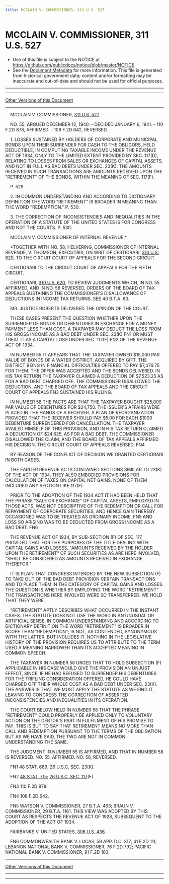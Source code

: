 ```yaml
---
title: MCCLAIN V. COMMISSIONER, 311 U.S. 527
---
```


# MCCLAIN V. COMMISSIONER, 311 U.S. 527

* Use of this file is subject to the NOTICE at https://github.com/publicdocs/notice/blob/master/NOTICE
* See the [Document Metadata](../../../index.md) for more information.
  This file is generated from historical government data; content and/or formatting may be inaccurate and out-of-date and should not be used for official purposes.

----------
----------

[Other Versions of this Document](https://publicdocs.github.io/go/links?ns=uslm-x&ref=%2Fus%2Fcourts%2Fscotus%2FusReporter%2F311%2F527)

----------

    MCCLAIN V. COMMISSIONER, [311 U.S. 527][/us/courts/scotus/usReporter/311/527]

    NO. 55.  ARGUED DECEMBER 12, 1940.  - DECIDED JANUARY 6, 1941.  - 110 F.2D 878, AFFIRMED.  - 108 F.2D 642, REVERSED.

    1.  LOSSES SUSTAINED BY HOLDERS OF CORPORATE AND MUNICIPAL BONDS UPON THEIR SURRENDER FOR CASH TO THE OBLIGORS, HELD DEDUCTIBLE, IN COMPUTING TAXABLE INCOME UNDER THE REVENUE ACT OF 1934, ONLY TO THE LIMITED EXTENT PROVIDED BY SEC. 117(D), RELATING TO LOSSES FROM SALES OR EXCHANGES OF CAPITAL ASSETS, AND NOT IN FULL AS BAD DEBTS UNDER SEC. 23(K).  THE AMOUNTS RECEIVED IN SUCH TRANSACTIONS ARE AMOUNTS RECEIVED UPON THE "RETIREMENT" OF THE BONDS, WITHIN THE MEANING OF SEC. 117(F).

    P. 529.

    2.  IN COMMON UNDERSTANDING AND ACCORDING TO DICTIONARY DEFINITION THE WORD "RETIREMENT" IS BROADER IN MEANING THAN THE WORD "REDEMPTION."  P. 530.

    3.  THE CORRECTION OF INCONSISTENCIES AND INEQUALITIES IN THE OPERATION OF A STATUTE OF THE UNITED STATES IS FOR CONGRESS AND NOT THE COURTS.  P. 530.

    MCCLAIN V. COMMISSIONER OF INTERNAL REVENUE.\*

    \*TOGETHER WITH NO. 58, HELVERING, COMMISSIONER OF INTERNAL REVENUE, V. THOMSON, EXECUTRIX, ON WRIT OF CERTIORARI, [310 U.S. 620][/us/courts/scotus/usReporter/310/620], TO THE CIRCUIT COURT OF APPEALS FOR THE SECOND CIRCUIT.

    CERTIORARI TO THE CIRCUIT COURT OF APPEALS FOR THE FIFTH CIRCUIT.

    CERTIORARI, [310 U.S. 620][/us/courts/scotus/usReporter/310/620], TO REVIEW JUDGMENTS WHICH, IN NO. 55 AFFIRMED, AND IN NO. 58 REVERSED, ORDERS OF THE BOARD OF TAX APPEALS SUSTAINING THE COMMISSIONER'S DISALLOWANCE OF DEDUCTIONS IN INCOME TAX RETURNS.  SEE 40 B.T.A. 60.

    MR. JUSTICE ROBERTS DELIVERED THE OPINION OF THE COURT.

    THESE CASES PRESENT THE QUESTION WHETHER UPON THE SURRENDER OF BONDS OR DEBENTURES IN EXCHANGE FOR A MONEY PAYMENT LESS THAN COST, A TAXPAYER MAY DEDUCT THE LOSS FROM HIS GROSS INCOME AS A BAD DEBT UNDER SEC. 23(K)  FN1  OR MUST TREAT IT AS A CAPITAL LOSS UNDER SEC. 117(F) FN2  OF THE REVENUE ACT OF 1934.

    IN NUMBER 55 IT APPEARS THAT THE TAXPAYER OWNED $15,000 PAR VALUE OF BONDS OF A WATER DISTRICT, ACQUIRED BY GIFT.  THE DISTRICT BEING IN FINANCIAL DIFFICULTIES OFFERED TO PAY $7,476.75 FOR THEM.  THE OFFER WAS ACCEPTED AND THE BONDS DELIVERED.  IN HIS TAX RETURN THE TAXPAYER CLAIMED A DEDUCTION OF $7,523.25 AS FOR A BAD DEBT CHARGED OFF.  THE COMMISSIONER DISALLOWED THE DEDUCTION, AND THE BOARD OF TAX APPEALS AND THE CIRCUIT COURT OF APPEALS  FN3  SUSTAINED HIS RULING.

    IN NUMBER 58 THE FACTS ARE THAT THE TAXPAYER BOUGHT $25,000 PAR VALUE OF DEBENTURES FOR $24,750.  THE ISSUER'S AFFAIRS WERE PLACED IN THE HANDS OF A RECEIVER.  A PLAN OF REORGANIZATION PROVIDED THAT THE RECEIVER SHOULD PAY $5.00 FOR EACH $1000 DEBENTURE SURRENDERED FOR CANCELLATION.  THE TAXPAYER AVAILED HIMSELF OF THIS PROVISION, AND IN HIS TAX RETURN CLAIMED A DEDUCTION OF $24,625, AS FOR A BAD DEBT.  THE COMMISSIONER DISALLOWED THE CLAIM, AND THE BOARD OF TAX APPEALS AFFIRMED HIS DECISION.  THE CIRCUIT COURT OF APPEALS REVERSED.  FN4

    BY REASON OF THE CONFLICT OF DECISION WE GRANTED CERTIORARI IN BOTH CASES.

    THE EARLIER REVENUE ACTS CONTAINED SECTIONS SIMILAR TO 23(K) OF THE ACT OF 1934.  THEY ALSO EMBODIED PROVISIONS FOR CALCULATION OF TAXES ON CAPITAL NET GAINS.  NONE OF THEM INCLUDED ANY SECTION LIKE 117(F).

    PRIOR TO THE ADOPTION OF THE 1934 ACT IT HAD BEEN HELD THAT THE PHRASE "SALE OR EXCHANGE" OF CAPITAL ASSETS, EMPLOYED IN THOSE ACTS, WAS NOT DESCRIPTIVE OF THE REDEMPTION OR CALL FOR REPAYMENT OF CORPORATE SECURITIES, AND HENCE GAIN THEREBY OCCASIONED WAS TO BE TREATED AS ORDINARY INCOME, FN5  AND LOSS SO ARISING WAS TO BE DEDUCTED FROM GROSS INCOME AS A BAD DEBT.  FN6

    THE REVENUE ACT OF 1934, BY SUB-SECTION (F) OF SEC. 117, PROVIDED THAT FOR THE PURPOSES OF THE TITLE DEALING WITH CAPITAL GAINS AND LOSSES, "AMOUNTS RECEIVED BY THE HOLDER UPON THE RETIREMENT" OF SUCH SECURITIES AS ARE HERE INVOLVED, "SHALL BE CONSIDERED AS AMOUNTS RECEIVED IN EXCHANGE THEREFOR."

    IT IS PLAIN THAT CONGRESS INTENDED BY THE NEW SUBSECTION (F) TO TAKE OUT OF THE BAD DEBT PROVISION CERTAIN TRANSACTIONS AND TO PLACE THEM IN THE CATEGORY OF CAPITAL GAINS AND LOSSES.  THE QUESTION IS WHETHER BY EMPLOYING THE WORD "RETIREMENT" THE TRANSACTIONS HERE INVOLVED WERE SO TRANSFERRED.  WE HOLD THAT THEY WERE.

    "RETIREMENT" APTLY DESCRIBES WHAT OCCURRED IN THE INSTANT CASES.  THE STATUTE DOES NOT USE THE WORD IN AN UNUSUAL OR ARTIFICIAL SENSE.  IN COMMON UNDERSTANDING AND ACCORDING TO DICTIONARY DEFINITION THE WORD "RETIREMENT" IS BROADER IN SCOPE THAN "REDEMPTION"; IS NOT, AS CONTENDED, SYNONYMOUS WITH THE LATTER, BUT INCLUDES IT.  NOTHING IN THE LEGISLATIVE HISTORY OF THE PROVISION REQUIRES US TO ATTRIBUTE TO THE TERM USED A MEANING NARROWER THAN ITS ACCEPTED MEANING IN COMMON SPEECH.

    THE TAXPAYER IN NUMBER 58 URGES THAT TO HOLD SUBSECTION (F) APPLICABLE IN HIS CASE WOULD GIVE THE PROVISION AN UNJUST EFFECT, SINCE, IF HE HAD REFUSED TO SURRENDER HIS DEBENTURES FOR THE TRIFLING CONSIDERATION OFFERED, HE COULD HAVE CHARGED OFF THEIR WHOLE COST AS A BAD DEBT UNDER SEC. 23(K).  THE ANSWER IS THAT WE MUST APPLY THE STATUTE AS WE FIND IT, LEAVING TO CONGRESS THE CORRECTION OF ASSERTED INCONSISTENCIES AND INEQUALITIES IN ITS OPERATION.

    THE COURT BELOW HELD IN NUMBER 58 THAT THE PHRASE "RETIREMENT" COULD PROPERLY BE APPLIED ONLY TO VOLUNTARY ACTION ON THE DEBTOR'S PART IN FULFILMENT OF HIS PROMISE TO PAY.  THIS IS BUT TO SAY THAT RETIREMENT MEANS NO MORE THAN CALL AND REDEMPTION PURSUANT TO THE TERMS OF THE OBLIGATION.  BUT AS WE HAVE SAID, THE TWO ARE NOT IN COMMON UNDERSTANDING THE SAME.

    THE JUDGMENT IN NUMBER 55 IS AFFIRMED, AND THAT IN NUMBER 58 IS REVERSED.  NO. 55, AFFIRMED.  NO. 58, REVERSED.

    FN1  [48 STAT. 689][/us/stat/48/689]; [26 U.S.C. SEC. 23][/us/usc/t26/s23](K).

    FN2  [48 STAT. 715][/us/stat/48/715]; [26 U.S.C. SEC. 117][/us/usc/t26/s117](F).

    FN3  110 F.2D 878.

    FN4  108 F.2D 642.

    FN5  WATSON V. COMMISSIONER, 27 B.T.A. 463; BRAUN V. COMMISSIONER, 29 B.T.A. 1161.  THIS VIEW WAS ADOPTED BY THIS COURT AS RESPECTS THE REVENUE ACT OF 1928, SUBSEQUENT TO THE ADOPTION OF THE ACT OF 1934.

    FAIRBANKS V. UNITED STATES, [306 U.S. 436][/us/courts/scotus/usReporter/306/436].

    FN6  COMMONWEALTH BANK V. LUCAS, 59 APP. D.C. 317; 41 F.2D 111; LEBANON NATIONAL BANK V. COMMISSIONER, 76 F.2D 792; PACIFIC NATIONAL BANK V. COMMISSIONER, 91 F.2D 103.

----------

[Other Versions of this Document](https://publicdocs.github.io/go/links?ns=uslm-x&ref=%2Fus%2Fcourts%2Fscotus%2FusReporter%2F311%2F527)

----------
----------

[/us/courts/scotus/usReporter/311/527]: https://publicdocs.github.io/go/links?ns=uslm-x&ref=%2Fus%2Fcourts%2Fscotus%2FusReporter%2F311%2F527
[/us/courts/scotus/usReporter/310/620]: https://publicdocs.github.io/go/links?ns=uslm-x&ref=%2Fus%2Fcourts%2Fscotus%2FusReporter%2F310%2F620
[/us/courts/scotus/usReporter/310/620]: https://publicdocs.github.io/go/links?ns=uslm-x&ref=%2Fus%2Fcourts%2Fscotus%2FusReporter%2F310%2F620
[/us/stat/48/689]: https://publicdocs.github.io/go/links?ns=uslm&ref=%2Fus%2Fstat%2F48%2F689
[/us/usc/t26/s23]: https://publicdocs.github.io/go/links?ns=uslm&ref=%2Fus%2Fusc%2Ft26%2Fs23
[/us/stat/48/715]: https://publicdocs.github.io/go/links?ns=uslm&ref=%2Fus%2Fstat%2F48%2F715
[/us/usc/t26/s117]: https://publicdocs.github.io/go/links?ns=uslm&ref=%2Fus%2Fusc%2Ft26%2Fs117
[/us/courts/scotus/usReporter/306/436]: https://publicdocs.github.io/go/links?ns=uslm-x&ref=%2Fus%2Fcourts%2Fscotus%2FusReporter%2F306%2F436


